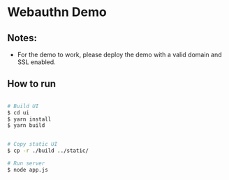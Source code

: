 # Webauthn Demo

## Notes:

- For the demo to work, please deploy the demo with a valid domain and SSL enabled.

## How to run

```bash

# Build UI
$ cd ui
$ yarn install
$ yarn build


# Copy static UI
$ cp -r ./build ../static/

# Run server
$ node app.js
```
